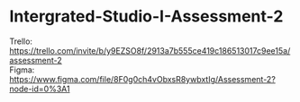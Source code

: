# Intergrated-Studio-I-Assessment-2
Trello: https://trello.com/invite/b/y9EZSO8f/2913a7b555ce419c186513017c9ee15a/assessment-2 \
Figma: https://www.figma.com/file/8F0g0ch4vObxsR8ywbxtIg/Assessment-2?node-id=0%3A1
